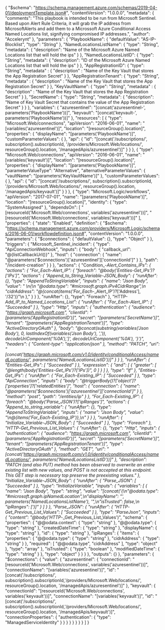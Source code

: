 {
    "$schema": "https://schema.management.azure.com/schemas/2019-04-01/deploymentTemplate.json#",
    "contentVersion": "1.0.0.0",
    "metadata": {
        "comments": "This playbook is intended to be run from Microsoft Sentinel. Based upon Alert Rule Criteria, it will grab the IP address from MicrosoftAlerts and add them to a Microssoft Azure Conditional Access Named Locations list, signifying compromised IP addresses.",
        "author": "Accelerynt"
    },
    "parameters": {
        "PlaybookName": {
            "defaultValue": "AS-IP-Blocklist",
            "type": "String"
        },
        "NamedLocationsListName": {
            "type": "String",
            "metadata": {
                "description": "Name of the Microsoft Azure Named Locations list that will hold the ips"
            }
        },
        "NamedLocationsListID": {
            "type": "String",
            "metadata": {
                "description": "ID of the Microsoft Azure Named Locations list that will hold the ips"
            }
        },
        "AppRegistrationID": {
            "type": "String",
            "metadata" : {
                "description" : "Name of the Key Vault that stores the App Registration Secret"
            }
        },
        "AppRegistrationTenant": {
            "type": "String",
            "metadata" : {
                "description" : "Name of the Key Vault that stores the App Registration Secret"
            }
        },
        "KeyVaultName": {
            "type": "String",
            "metadata" : {
                "description" : "Name of the Key Vault that stores the App Registration Secret"
            }
        },
        "SecretName": {
            "type": "String",
            "metadata": {
                "description": "Name of Key Vault Secret that contains the value of the App Registration Secret"
            }
        }
    },
    "variables": {
        "azuresentinel": "[concat('azuresentinel-', parameters('PlaybookName'))]",
        "keyvault": "[concat('keyvault-', parameters('PlaybookName'))]"
    },
    "resources": [
        {
            "type": "Microsoft.Web/connections",
            "apiVersion": "2016-06-01",
            "name": "[variables('azuresentinel')]",
            "location": "[resourceGroup().location]",
            "properties": {
                "displayName": "[parameters('PlaybookName')]",
                "customParameterValues": {
                },
                "api": {
                    "id": "[concat('/subscriptions/', subscription().subscriptionId, '/providers/Microsoft.Web/locations/', resourceGroup().location, '/managedApis/azuresentinel')]"
                }
            }
        },
        {
            "type": "Microsoft.Web/connections",
            "apiVersion": "2016-06-01",
            "name": "[variables('keyvault')]",
            "location": "[resourceGroup().location]",
            "properties": {
                "displayName": "[parameters('PlaybookName')]",
                "parameterValueType": "Alternative",
                "alternativeParameterValues": {
                    "vaultName": "[parameters('KeyVaultName')]"
                },
                "customParameterValues": {
                },
                "api": {
                    "id": "[concat('/subscriptions/', subscription().subscriptionId, '/providers/Microsoft.Web/locations/', resourceGroup().location, '/managedApis/keyvault')]"
                }
            }
        },
        {
            "type": "Microsoft.Logic/workflows",
            "apiVersion": "2017-07-01",
            "name": "[parameters('PlaybookName')]",
            "location": "[resourceGroup().location]",
            "identity": {
                "type": "SystemAssigned"
            },
            "dependsOn": [
                "[resourceId('Microsoft.Web/connections', variables('azuresentinel'))]",
                "[resourceId('Microsoft.Web/connections', variables('keyvault'))]"
            ],
            "properties": {
                "state": "Enabled",
                "definition": {
                    "$schema": "https://schema.management.azure.com/providers/Microsoft.Logic/schemas/2016-06-01/workflowdefinition.json#",
                    "contentVersion": "1.0.0.0",
                    "parameters": {
                        "$connections": {
                            "defaultValue": {},
                            "type": "Object"
                        }
                    },
                    "triggers": {
                        "Microsoft_Sentinel_incident": {
                            "type": "ApiConnectionWebhook",
                            "inputs": {
                                "body": {
                                    "callback_url": "@{listCallbackUrl()}"
                                },
                                "host": {
                                    "connection": {
                                        "name": "@parameters('$connections')['azuresentinel']['connectionId']"
                                    }
                                },
                                "path": "/incident-creation"
                            }
                        }
                    },
                    "actions": {
                        "Condition_-_Alert_Contains_IPs": {
                            "actions": {
                                "For_Each_-_Alert_IP": {
                                    "foreach": "@body('Entities_-_Get_IPs')?['IPs']",
                                    "actions": {
                                        "Append_to_String_Variable_-_JSON_Body": {
                                            "runAfter": {},
                                            "type": "AppendToStringVariable",
                                            "inputs": {
                                                "name": "Json Body",
                                                "value": " \n{\n         \"@odata.type\": \"#microsoft.graph.iPv4CidrRange\",\n          \"cidrAddress\": \"@{concat(items('For_Each_-_Alert_IP')?['Address'], '/32')}\"\n },"
                                            }
                                        }
                                    },
                                    "runAfter": {},
                                    "type": "Foreach"
                                },
                                "HTTP-_Add_IP_to_Named_Locations_List": {
                                    "runAfter": {
                                        "For_Each_-_Alert_IP": [
                                            "Succeeded"
                                        ]
                                    },
                                    "type": "Http",
                                    "inputs": {
                                        "authentication": {
                                            "audience": "https://graph.microsoft.com",
                                            "clientId": "[parameters('AppRegistrationID')]",
                                            "secret": "[parameters('SecretName')]",
                                            "tenant": "[parameters('AppRegistrationTenant')]",
                                            "type": "ActiveDirectoryOAuth"
                                        },
                                        "body": "@concat(substring(variables('Json Body'), 0, lastIndexOf(variables('Json Body'), ',')), decodeUriComponent('%0A'),']', decodeUriComponent('%0A'), '}')",
                                        "headers": {
                                            "Content-type": "application/json"
                                        },
                                        "method": "PATCH",
                                        "uri": "[concat('https://graph.microsoft.com/v1.0/identity/conditionalAccess/namedLocations/', parameters('NamedLocationsListID'))]"
                                    }
                                }
                            },
                            "runAfter": {
                                "Entities_-_Get_IPs": [
                                    "Succeeded"
                                ]
                            },
                            "expression": {
                                "and": [
                                    {
                                        "greater": [
                                            "@length(body('Entities_-_Get_IPs')?['IPs'])",
                                            0
                                        ]
                                    }
                                ]
                            },
                            "type": "If"
                        },
                        "Entities_-_Get_IPs": {
                            "runAfter": {
                                "For_Each_-_Existing_IP": [
                                    "Succeeded"
                                ]
                            },
                            "type": "ApiConnection",
                            "inputs": {
                                "body": "@triggerBody()?['object']?['properties']?['relatedEntities']",
                                "host": {
                                    "connection": {
                                        "name": "@parameters('$connections')['azuresentinel']['connectionId']"
                                    }
                                },
                                "method": "post",
                                "path": "/entities/ip"
                            }
                        },
                        "For_Each_-_Existing_IP": {
                            "foreach": "@body('Parse_JSON')?['ipRanges']",
                            "actions": {
                                "Append_to_string_variable": {
                                    "runAfter": {},
                                    "type": "AppendToStringVariable",
                                    "inputs": {
                                        "name": "Json Body",
                                        "value": "\n@{items('For_Each_-_Existing_IP')},\n"
                                    }
                                }
                            },
                            "runAfter": {
                                "Initialize_Variable_-_JSON_Body": [
                                    "Succeeded"
                                ]
                            },
                            "type": "Foreach"
                        },
                        "HTTP_-_Get_Previous_List_Values": {
                            "runAfter": {},
                            "type": "Http",
                            "inputs": {
                                "authentication": {
                                    "audience": "https://graph.microsoft.com",
                                    "clientId": "[parameters('AppRegistrationID')]",
                                    "secret": "[parameters('SecretName')]",
                                    "tenant": "[parameters('AppRegistrationTenant')]",
                                    "type": "ActiveDirectoryOAuth"
                                },
                                "method": "GET",
                                "uri": "[concat('https://graph.microsoft.com/v1.0/identity/conditionalAccess/namedLocations/', parameters('NamedLocationsListID'))]"
                            },
                            "description": "PATCH (and also PUT) method has been observed to overwrite an entire existing list with new values, and POST is not accepted at this endpoint. This GET step is necessary top preserve the preexisting values."
                        },
                        "Initialize_Variable_-_JSON_Body": {
                            "runAfter": {
                                "Parse_JSON": [
                                    "Succeeded"
                                ]
                            },
                            "type": "InitializeVariable",
                            "inputs": {
                                "variables": [
                                    {
                                        "name": "Json Body",
                                        "type": "string",
                                        "value": "[concat('{\n\"@odata.type\": \"#microsoft.graph.ipNamedLocation\",\n\"displayName\": \"', parameters('NamedLocationsListName'), '\",\n\"isTrusted\": false,\n \"ipRanges\": [')]"
                                    }
                                ]
                            }
                        },
                        "Parse_JSON": {
                            "runAfter": {
                                "HTTP_-_Get_Previous_List_Values": [
                                    "Succeeded"
                                ]
                            },
                            "type": "ParseJson",
                            "inputs": {
                                "content": "@body('HTTP_-_Get_Previous_List_Values')",
                                "schema": {
                                    "properties": {
                                        "@@odata.context": {
                                            "type": "string"
                                        },
                                        "@@odata.type": {
                                            "type": "string"
                                        },
                                        "createdDateTime": {
                                            "type": "string"
                                        },
                                        "displayName": {
                                            "type": "string"
                                        },
                                        "id": {
                                            "type": "string"
                                        },
                                        "ipRanges": {
                                            "items": {
                                                "properties": {
                                                    "@@odata.type": {
                                                        "type": "string"
                                                    },
                                                    "cidrAddress": {
                                                        "type": "string"
                                                    }
                                                },
                                                "required": [
                                                    "@@odata.type",
                                                    "cidrAddress"
                                                ],
                                                "type": "object"
                                            },
                                            "type": "array"
                                        },
                                        "isTrusted": {
                                            "type": "boolean"
                                        },
                                        "modifiedDateTime": {
                                            "type": "string"
                                        }
                                    },
                                    "type": "object"
                                }
                            }
                        }
                    },
                    "outputs": {}
                },
                "parameters": {
                    "$connections": {
                        "value": {
                            "azuresentinel": {
                                "connectionId": "[resourceId('Microsoft.Web/connections', variables('azuresentinel'))]",
                                "connectionName": "[variables('azuresentinel')]",
                                "id": "[concat('/subscriptions/', subscription().subscriptionId,'/providers/Microsoft.Web/locations/', resourceGroup().location, '/managedApis/azuresentinel')]"
                            },
                            "keyvault": {
                                "connectionId": "[resourceId('Microsoft.Web/connections', variables('keyvault'))]",
                                "connectionName": "[variables('keyvault')]",
                                "id": "[concat('/subscriptions/', subscription().subscriptionId,'/providers/Microsoft.Web/locations/', resourceGroup().location, '/managedApis/keyvault')]",
                                "connectionProperties": {
                                    "authentication": {
                                        "type": "ManagedServiceIdentity"
                                    }
                                }
                            }
                        }
                    }
                }
            }
        }
    ]
}
